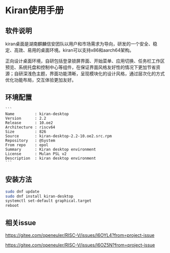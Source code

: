 # Kiran使用手册

## 软件说明

kiran桌面是湖南麒麟信安团队以用户和市场需求为导向，研发的一个安全、稳定、高效、易用的桌面环境。kiran可以支持x86和aarch64架构。

正向设计桌面环境，自研包括登录锁屏界面、开始菜单、应用切换、任务栏工作区预览、系统托盘和控制中心等组件，在保证界面风格友好性的情况下更加节省资源；自研深浅色主题，界面功能清晰，呈现模块化的设计风格，通过层次化的方式优化功能布局，交互体验更加友好。

## 环境配置

````
```
Name         : kiran-desktop
Version      : 2.2
Release      : 10.oe2
Architecture : riscv64
Size         : 826
Source       : kiran-desktop-2.2-10.oe2.src.rpm
Repository   : @System
From repo    : epol
Summary      : Kiran desktop environment
License      : Mulan PSL v2
Description  : kiran desktop environment
```
````

## 安装方法

```bash
sudo dnf update
sudo dnf install kiran-desktop
systemctl set-default graphical.target
reboot
```

## 相关issue

https://gitee.com/openeuler/RISC-V/issues/I6OYL4?from=project-issue

https://gitee.com/openeuler/RISC-V/issues/I6OZ5N?from=project-issue
